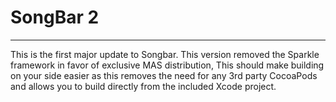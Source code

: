 # SongBar 2
____________________

This is the first major update to Songbar.
This version removed the Sparkle framework in favor of exclusive MAS distribution,
This should make building on your side easier as this removes the need for any 3rd party CocoaPods and allows you to build directly from the included Xcode project. 